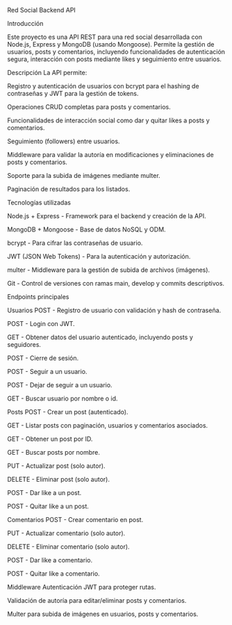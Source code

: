 Red Social Backend API

Introducción

Este proyecto es una API REST para una red social desarrollada con Node.js, Express y MongoDB (usando Mongoose). Permite la gestión de usuarios, posts y comentarios, incluyendo funcionalidades de autenticación segura, interacción con posts mediante likes y seguimiento entre usuarios.


Descripción
La API permite:

Registro y autenticación de usuarios con bcrypt para el hashing de contraseñas y JWT para la gestión de tokens.

Operaciones CRUD completas para posts y comentarios.

Funcionalidades de interacción social como dar y quitar likes a posts y comentarios.

Seguimiento (followers) entre usuarios.

Middleware para validar la autoría en modificaciones y eliminaciones de posts y comentarios.

Soporte para la subida de imágenes mediante multer.

Paginación de resultados para los listados.


Tecnologías utilizadas

Node.js + Express - Framework para el backend y creación de la API.

MongoDB + Mongoose - Base de datos NoSQL y ODM.

bcrypt - Para cifrar las contraseñas de usuario.

JWT (JSON Web Tokens) - Para la autenticación y autorización.

multer - Middleware para la gestión de subida de archivos (imágenes).

Git - Control de versiones con ramas main, develop y commits descriptivos.


Endpoints principales

Usuarios
POST - Registro de usuario con validación y hash de contraseña.

POST - Login con JWT.

GET - Obtener datos del usuario autenticado, incluyendo posts y seguidores.

POST - Cierre de sesión.

POST - Seguir a un usuario.

POST - Dejar de seguir a un usuario.

GET - Buscar usuario por nombre o id.

Posts
POST - Crear un post (autenticado).

GET - Listar posts con paginación, usuarios y comentarios asociados.

GET - Obtener un post por ID.

GET - Buscar posts por nombre.

PUT - Actualizar post (solo autor).

DELETE - Eliminar post (solo autor).

POST - Dar like a un post.

POST - Quitar like a un post.

Comentarios
POST - Crear comentario en post.

PUT - Actualizar comentario (solo autor).

DELETE - Eliminar comentario (solo autor).

POST - Dar like a comentario.

POST - Quitar like a comentario.


Middleware
Autenticación JWT para proteger rutas.

Validación de autoría para editar/eliminar posts y comentarios.

Multer para subida de imágenes en usuarios, posts y comentarios.
